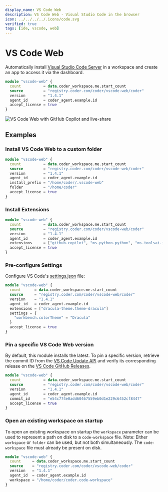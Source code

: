 ```yaml
---
display_name: VS Code Web
description: VS Code Web - Visual Studio Code in the browser
icon: ../../../../.icons/code.svg
verified: true
tags: [ide, vscode, web]
---
```


# VS Code Web

Automatically install [Visual Studio Code Server](https://code.visualstudio.com/docs/remote/vscode-server) in a workspace and create an app to access it via the dashboard.

```tf
module "vscode-web" {
  count          = data.coder_workspace.me.start_count
  source         = "registry.coder.com/coder/vscode-web/coder"
  version        = "1.4.1"
  agent_id       = coder_agent.example.id
  accept_license = true
}
```

![VS Code Web with GitHub Copilot and live-share](../../.images/vscode-web.gif)

## Examples

### Install VS Code Web to a custom folder

```tf
module "vscode-web" {
  count          = data.coder_workspace.me.start_count
  source         = "registry.coder.com/coder/vscode-web/coder"
  version        = "1.4.1"
  agent_id       = coder_agent.example.id
  install_prefix = "/home/coder/.vscode-web"
  folder         = "/home/coder"
  accept_license = true
}
```

### Install Extensions

```tf
module "vscode-web" {
  count          = data.coder_workspace.me.start_count
  source         = "registry.coder.com/coder/vscode-web/coder"
  version        = "1.4.1"
  agent_id       = coder_agent.example.id
  extensions     = ["github.copilot", "ms-python.python", "ms-toolsai.jupyter"]
  accept_license = true
}
```

### Pre-configure Settings

Configure VS Code's [settings.json](https://code.visualstudio.com/docs/getstarted/settings#_settings-json-file) file:

```tf
module "vscode-web" {
  count      = data.coder_workspace.me.start_count
  source     = "registry.coder.com/coder/vscode-web/coder"
  version    = "1.4.1"
  agent_id   = coder_agent.example.id
  extensions = ["dracula-theme.theme-dracula"]
  settings = {
    "workbench.colorTheme" = "Dracula"
  }
  accept_license = true
}
```

### Pin a specific VS Code Web version

By default, this module installs the latest. To pin a specific version, retrieve the commit ID from the [VS Code Update API](https://update.code.visualstudio.com/api/commits/stable/server-linux-x64-web) and verify its corresponding release on the [VS Code GitHub Releases](https://github.com/microsoft/vscode/releases).

```tf
module "vscode-web" {
  count          = data.coder_workspace.me.start_count
  source         = "registry.coder.com/coder/vscode-web/coder"
  version        = "1.4.1"
  agent_id       = coder_agent.example.id
  commit_id      = "e54c774e0add60467559eb0d1e229c6452cf8447"
  accept_license = true
}
```

### Open an existing workspace on startup

To open an existing workspace on startup the `workspace` parameter can be used to represent a path on disk to a `code-workspace` file.
Note: Either `workspace` or `folder` can be used, but not both simultaneously. The `code-workspace` file must already be present on disk.

```tf
module "vscode-web" {
  count     = data.coder_workspace.me.start_count
  source    = "registry.coder.com/coder/vscode-web/coder"
  version   = "1.4.1"
  agent_id  = coder_agent.example.id
  workspace = "/home/coder/coder.code-workspace"
}
```
